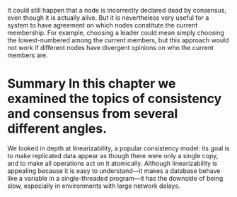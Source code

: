 It could still happen that a node is incorrectly declared dead by consensus, even though it is
actually alive. But it is nevertheless very useful for a system to have agreement on which nodes
constitute the current membership. For example, choosing a leader could mean simply choosing the
lowest-numbered among the current members, but this approach would not work if different nodes have
divergent opinions on who the current members are. # Summary In this chapter we examined the topics of consistency and consensus from several different angles.
We looked in depth at linearizability, a popular consistency model: its goal is to make replicated
data appear as though there were only a single copy, and to make all operations act on it atomically.
Although linearizability is appealing because it is easy to understand—it makes a database behave
like a variable in a single-threaded program—it has the downside of being slow, especially in
environments with large network delays.